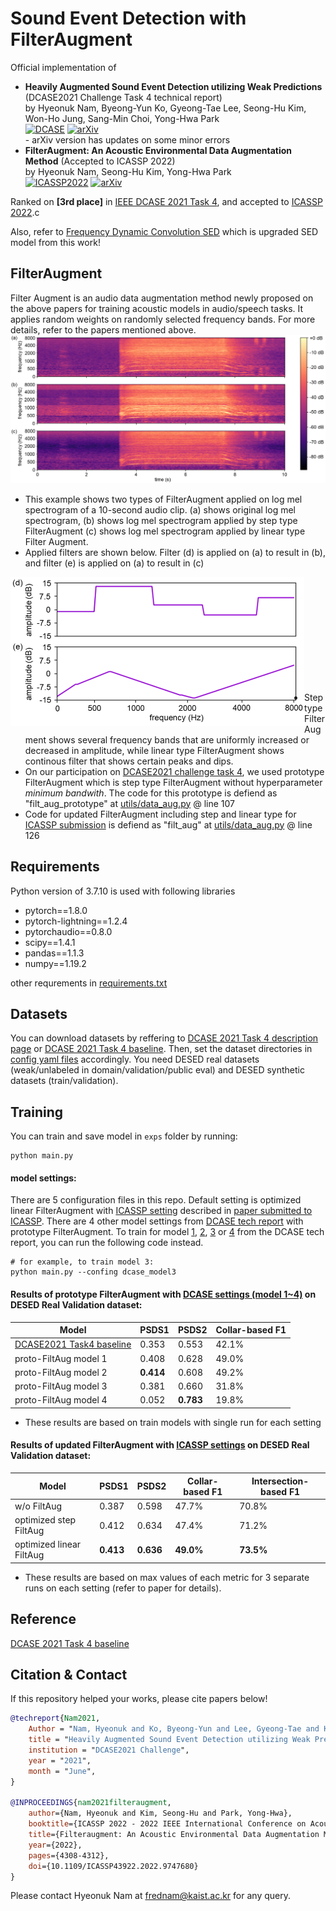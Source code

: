 # Sound Event Detection with FilterAugment

Official implementation of <br>
 - **Heavily Augmented Sound Event Detection utilizing Weak Predictions** (DCASE2021 Challenge Task 4 technical report) <br>
by Hyeonuk Nam, Byeong-Yun Ko, Gyeong-Tae Lee, Seong-Hu Kim, Won-Ho Jung, Sang-Min Choi, Yong-Hwa Park <br>
[![DCASE](https://img.shields.io/badge/DCASE-technical%20report-orange)](http://dcase.community/documents/challenge2021/technical_reports/DCASE2021_Nam_41_t4.pdf) 
[![arXiv](https://img.shields.io/badge/arXiv-2107.03649-brightgreen)](https://arxiv.org/abs/2107.03649)<br>
       - arXiv version has updates on some minor errors
 - **FilterAugment: An Acoustic Environmental Data Augmentation Method** (Accepted to ICASSP 2022) <br>
by Hyeonuk Nam, Seong-Hu Kim, Yong-Hwa Park <br>
[![ICASSP2022](https://img.shields.io/badge/IEEE-ICASSP%202022-informational)](https://ieeexplore.ieee.org/document/9747680) 
[![arXiv](https://img.shields.io/badge/arXiv-2110.03282-brightgreen)](https://arxiv.org/abs/2110.03282) <br>

Ranked on **[3rd place]** in [IEEE DCASE 2021 Task 4](http://dcase.community/challenge2021/task-sound-event-detection-and-separation-in-domestic-environments-results), and accepted to [ICASSP 2022](https://2022.ieeeicassp.org/).c

Also, refer to [Frequency Dynamic Convolution SED](https://github.com/frednam93/FDY-SED) which is upgraded SED model from this work!

## FilterAugment
Filter Augment is an audio data augmentation method newly proposed on the above papers for training acoustic models in audio/speech tasks. It applies random weights on randomly selected frequency bands. For more details, refer to the papers mentioned above.<br>
![](./utils/FilterAugment_melspecs.png)<br>
- This example shows two types of FilterAugment applied on log mel spectrogram of a 10-second audio clip. (a) shows original log mel spectrogram, (b) shows log mel spectrogram applied by step type FilterAugment (c) shows log mel spectrogram applied by linear type Filter Augment.
- Applied filters are shown below. Filter (d) is applied on (a) to result in (b), and filter (e) is applied on (a) to result in (c)

<img src=./utils/FilterAugment_filters.png align="left" height="238" width="470" > <br> <br> <br> <br> <br> <br> <br> <br> <br> <br>

- Step type FilterAugment shows several frequency bands that are uniformly increased or decreased in amplitude, while linear type FilterAugment shows continous filter that shows certain peaks and dips.
- On our participation on [DCASE2021 challenge task 4](https://arxiv.org/abs/2107.03649), we used prototype FilterAugment which is step type FilterAugment without hyperparameter *minimum bandwith*. The code for this prototype is defiend as "filt_aug_prototype" at [utils/data_aug.py](./utils/data_aug.py) @ line 107
- Code for updated FilterAugment including step and linear type for [ICASSP submission](https://arxiv.org/abs/2110.03282) is defiend as "filt_aug" at [utils/data_aug.py](./utils/data_aug.py) @ line 126


## Requirements
Python version of 3.7.10 is used with following libraries
- pytorch==1.8.0
- pytorch-lightning==1.2.4
- pytorchaudio==0.8.0
- scipy==1.4.1
- pandas==1.1.3
- numpy==1.19.2


other requrements in [requirements.txt](./requirements.txt)


## Datasets
You can download datasets by reffering to [DCASE 2021 Task 4 description page](http://dcase.community/challenge2021/task-sound-event-detection-and-separation-in-domestic-environments) or [DCASE 2021 Task 4 baseline](https://github.com/DCASE-REPO/DESED_task). Then, set the dataset directories in [config yaml files](./configs/) accordingly. You need DESED real datasets (weak/unlabeled in domain/validation/public eval) and DESED synthetic datasets (train/validation).

## Training
You can train and save model in `exps` folder by running:
```shell
python main.py
```

#### model settings:
There are 5 configuration files in this repo. Default setting is optimized linear FilterAugment with [ICASSP setting](./configs/config_icassp.yaml) described in [paper submitted to ICASSP](https://arxiv.org/abs/2107.03649). There are 4 other model settings from [DCASE tech report](https://arxiv.org/abs/2107.03649) with prototype FilterAugment. To train for model [1](./configs/config_dcase_model1.yaml), [2](./configs/config_dcase_model2.yaml), [3](./configs/config_dcase_model3.yaml) or [4](./configs/config_dcase_model4.yaml) from the DCASE tech report, you can run the following code instead.
```shell
# for example, to train model 3:
python main.py --confing dcase_model3
```

#### Results of prototype FilterAugment with [DCASE settings (model 1~4)](https://arxiv.org/abs/2107.03649) on DESED Real Validation dataset:

Model                                                                    | PSDS1          | PSDS2          | Collar-based F1
-------------------------------------------------------------------------|----------------|----------------|-----------------
[DCASE2021 Task4 baseline](https://github.com/DCASE-REPO/DESED_task)     | 0.353          | 0.553          | 42.1%
proto-FiltAug model 1                                                    | 0.408          | 0.628          | 49.0%
proto-FiltAug model 2                                                    | **0.414**      | 0.608          | 49.2%
proto-FiltAug model 3                                                    | 0.381          | 0.660          | 31.8%
proto-FiltAug model 4                                                    | 0.052          | **0.783**      | 19.8%

   - These results are based on train models with single run for each setting


#### Results of updated FilterAugment with [ICASSP settings](https://arxiv.org/abs/2107.03649) on DESED Real Validation dataset:

Model                   | PSDS1          | PSDS2          | Collar-based F1  | Intersection-based F1
------------------------|----------------|----------------|------------------|-----------------
w/o FiltAug             | 0.387          | 0.598          | 47.7%            | 70.8%
optimized step FiltAug  | 0.412          | 0.634          | 47.4%            | 71.2%
optimized linear FiltAug| **0.413**      | **0.636**      | **49.0%**        | **73.5%**

   - These results are based on max values of each metric for 3 separate runs on each setting (refer to paper for details).


## Reference
[DCASE 2021 Task 4 baseline](https://github.com/DCASE-REPO/DESED_task)

## Citation & Contact
If this repository helped your works, please cite papers below!
```bib
@techreport{Nam2021,
    Author = "Nam, Hyeonuk and Ko, Byeong-Yun and Lee, Gyeong-Tae and Kim, Seong-Hu and Jung, Won-Ho and Choi, Sang-Min and Park, Yong-Hwa",
    title = "Heavily Augmented Sound Event Detection utilizing Weak Predictions",
    institution = "DCASE2021 Challenge",
    year = "2021",
    month = "June",
}

@INPROCEEDINGS{nam2021filteraugment,
    author={Nam, Hyeonuk and Kim, Seong-Hu and Park, Yong-Hwa},
    booktitle={ICASSP 2022 - 2022 IEEE International Conference on Acoustics, Speech and Signal Processing (ICASSP)}, 
    title={Filteraugment: An Acoustic Environmental Data Augmentation Method}, 
    year={2022},
    pages={4308-4312},
    doi={10.1109/ICASSP43922.2022.9747680}
}

```
Please contact Hyeonuk Nam at frednam@kaist.ac.kr for any query.


